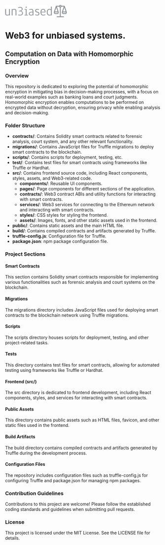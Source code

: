 ![Alt text](https://github.com/7moodev/un3iased./blob/360d9175d5df2a37bbda1ff8eb2e8de9c907e3cb/un3iased-high-resolution-logo-transparent%20(1).png)

# Web3 for unbiased systems.

## Computation on Data with Homomorphic Encryption

### Overview

This repository is dedicated to exploring the potential of homomorphic encryption in mitigating bias in decision-making processes, with a focus on real-world examples such as banking loans and court judgments. Homomorphic encryption enables computations to be performed on encrypted data without decryption, ensuring privacy while enabling analysis and decision-making.

### Folder Structure

- **contracts/**: Contains Solidity smart contracts related to forensic analysis, court system, and any other relevant functionality.
- **migrations/**: Contains JavaScript files for Truffle migrations to deploy smart contracts to the blockchain.
- **scripts/**: Contains scripts for deployment, testing, etc.
- **test/**: Contains test files for smart contracts using frameworks like Truffle or Hardhat.
- **src/**: Contains frontend source code, including React components, styles, assets, and Web3-related code.
  - **components/**: Reusable UI components.
  - **pages/**: Page components for different sections of the application.
  - **contracts/**: Web3 contract ABIs and utility functions for interacting with smart contracts.
  - **services/**: Web3 services for connecting to the Ethereum network and interacting with smart contracts.
  - **styles/**: CSS styles for styling the frontend.
  - **assets/**: Images, fonts, and other static assets used in the frontend.
- **public/**: Contains static assets and the main HTML file.
- **build/**: Contains compiled contracts and artifacts generated by Truffle.
- **truffle-config.js**: Configuration file for Truffle.
- **package.json**: npm package configuration file.

### Project Sections

#### Smart Contracts
This section contains Solidity smart contracts responsible for implementing various functionalities such as forensic analysis and court systems on the blockchain.

#### Migrations
The migrations directory includes JavaScript files used for deploying smart contracts to the blockchain network using Truffle migrations.

#### Scripts
The scripts directory houses scripts for deployment, testing, and other project-related tasks.

#### Tests
This directory contains test files for smart contracts, allowing for automated testing using frameworks like Truffle or Hardhat.

#### Frontend (src/)
The src directory is dedicated to frontend development, including React components, styles, and services for interacting with smart contracts.

#### Public Assets
This directory contains public assets such as HTML files, favicon, and other static files used in the frontend.

#### Build Artifacts
The build directory contains compiled contracts and artifacts generated by Truffle during the development process.

#### Configuration Files
The repository includes configuration files such as truffle-config.js for configuring Truffle and package.json for managing npm packages.

### Contribution Guidelines
Contributions to this project are welcome! Please follow the established coding standards and guidelines when submitting pull requests.

### License
This project is licensed under the MIT License. See the LICENSE file for details.
